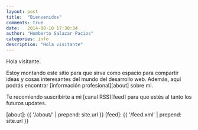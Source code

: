 ```yaml
---
layout: post
title:  "Bienvenidos"
comments: true
date:   2014-08-10 17:30:34
author: "Humberto Salazar Pacios"
categories: info
description: "Hola visitante"
---
```


Hola visitante.

Estoy montando este sitio para que sirva como espacio para compartir ideas y cosas interesantes del mundo del desarrollo
web. Además, aquí podrás encontrar [información profesional][about] sobre mi.

Te recomiendo suscribirte a mi [canal RSS][feed] para que estés al tanto los futuros updates.

[about]: {{ '/about/' | prepend: site.url }}
[feed]:  {{ '/feed.xml' | prepend: site.url }}
